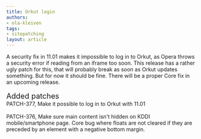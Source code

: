 ```yaml
---
title: Orkut login
authors:
- ola-kleiven
tags:
- sitepatching
layout: article
---
```

A security fix in 11.01 makes it impossible to log in to Orkut, as Opera throws a security error if reading from an iframe too soon. This release has a rather ugly patch for this, that will probably break as soon as Orkut updates something. But for now it should be fine. There will be a proper Core fix in an upcoming release.<br/><br/><span style="font-size: 140%">Added patches</span><br/>PATCH-377, Make it possible to log in to Orkut with 11.01<br/><br/>PATCH-376, Make sure main content isn&#39;t hidden on KDDI mobile/smartphone page. Core bug where floats are not cleared if they are preceded by an element with a negative bottom margin.
